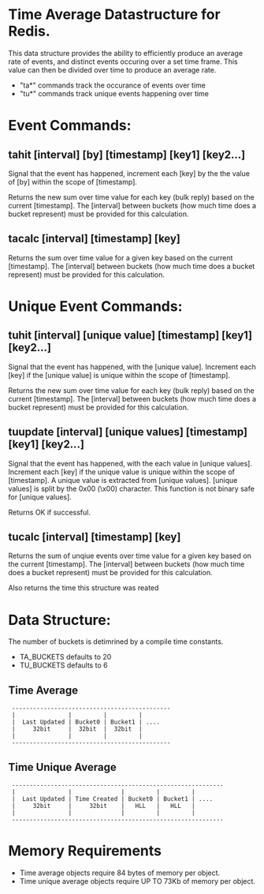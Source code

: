 Time Average Datastructure for Redis.
=====================================

This data structure provides the ability to efficiently produce an average rate of events, and distinct events occuring
over a set time frame. This value can then be divided over time to produce an average rate.

- "ta*" commands track the occurance of events over time
- "tu*" commands track unique events happening over time

# Event Commands:
## tahit [interval] [by] [timestamp] [key1] [key2...]
Signal that the event has happened, increment each [key] by the the value of [by] within the scope of [timestamp].

Returns the new sum over time value for each key (bulk reply) based on the current [timestamp]. The [interval] 
between buckets (how much time does a bucket represent) must be provided for this calculation.

## tacalc [interval] [timestamp] [key]
Returns the sum over time value for a given key  based on the current [timestamp]. The [interval] between buckets
(how much time does a bucket represent) must be provided for this calculation.

# Unique Event Commands:
## tuhit [interval] [unique value] [timestamp] [key1] [key2...]
Signal that the event has happened, with the [unique value]. Increment each [key] if the [unique value] is unique within
the scope of [timestamp].

Returns the new sum over time value for each key (bulk reply) based on the current [timestamp]. The [interval]
between buckets (how much time does a bucket represent) must be provided for this calculation.

## tuupdate [interval] [unique values] [timestamp] [key1] [key2...]
Signal that the event has happened, with the each value in [unique values]. Increment each [key] if the unique value is 
unique within the scope of [timestamp]. A unique value is extracted from [unique values]. [unique values] is split by the
0x00 (\x00) character. This function is not binary safe for [unique values].

Returns OK if successful.

## tucalc [interval] [timestamp] [key]
Returns the sum of unqiue events over time value for a given key  based on the current [timestamp]. The [interval] 
between buckets (how much time does a bucket represent) must be provided for this calculation.

Also returns the time this structure was reated

# Data Structure:

The number of buckets is detimrined by a compile time constants.

- TA_BUCKETS defaults to 20
- TU_BUCKETS defaults to 6

## Time Average
	 ---------------------------------------------
	 |               |         |         |
	 |  Last Updated | Bucket0 | Bucket1 | ....
	 |     32bit     |  32bit  |  32bit  |
	 |               |         |         |
	 ---------------------------------------------

## Time Unique Average
	 ------------------------------------------------------------
	 |               |              |         |         |
	 |  Last Updated | Time Created | Bucket0 | Bucket1 | ....
	 |     32bit     |     32bit    |   HLL   |   HLL   |
	 |               |              |         |         |
	 ------------------------------------------------------------


 # Memory Requirements
 - Time average objects require 84 bytes of memory per object.
 - Time unique average objects require UP TO 73Kb of memory per object.